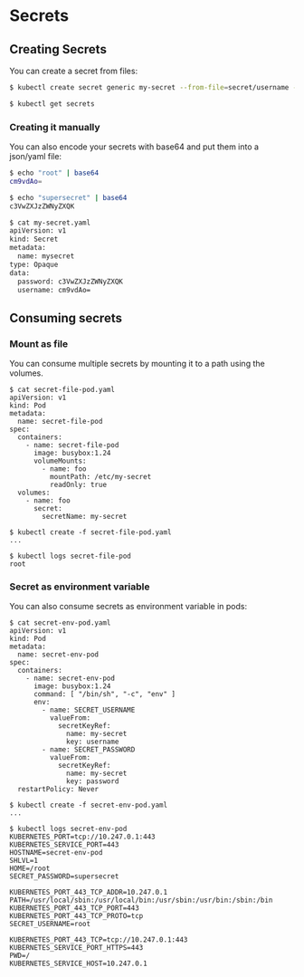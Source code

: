 # Secrets

## Creating Secrets

You can create a secret from files:

```bash
$ kubectl create secret generic my-secret --from-file=secret/username --from-file=secret/password

$ kubectl get secrets
```

### Creating it manually

You can also encode your secrets with base64 and put them into a json/yaml file:

```bash
$ echo "root" | base64
cm9vdAo=

$ echo "supersecret" | base64
c3VwZXJzZWNyZXQK

$ cat my-secret.yaml
apiVersion: v1
kind: Secret
metadata:
  name: mysecret
type: Opaque
data:
  password: c3VwZXJzZWNyZXQK
  username: cm9vdAo=
```

## Consuming secrets

### Mount as file

You can consume multiple secrets by mounting it to a path using the volumes.

```
$ cat secret-file-pod.yaml
apiVersion: v1
kind: Pod
metadata:
  name: secret-file-pod
spec:
  containers:
    - name: secret-file-pod
      image: busybox:1.24
      volumeMounts:
        - name: foo
          mountPath: /etc/my-secret
          readOnly: true
  volumes:
    - name: foo
      secret:
        secretName: my-secret

$ kubectl create -f secret-file-pod.yaml
...

$ kubectl logs secret-file-pod
root
```

### Secret as environment variable

You can also consume secrets as environment variable in pods:

```
$ cat secret-env-pod.yaml
apiVersion: v1
kind: Pod
metadata:
  name: secret-env-pod
spec:
  containers:
    - name: secret-env-pod
      image: busybox:1.24
      command: [ "/bin/sh", "-c", "env" ]
      env:
        - name: SECRET_USERNAME
          valueFrom:
            secretKeyRef:
              name: my-secret
              key: username
        - name: SECRET_PASSWORD
          valueFrom:
            secretKeyRef:
              name: my-secret
              key: password
  restartPolicy: Never

$ kubectl create -f secret-env-pod.yaml
...

$ kubectl logs secret-env-pod
KUBERNETES_PORT=tcp://10.247.0.1:443
KUBERNETES_SERVICE_PORT=443
HOSTNAME=secret-env-pod
SHLVL=1
HOME=/root
SECRET_PASSWORD=supersecret

KUBERNETES_PORT_443_TCP_ADDR=10.247.0.1
PATH=/usr/local/sbin:/usr/local/bin:/usr/sbin:/usr/bin:/sbin:/bin
KUBERNETES_PORT_443_TCP_PORT=443
KUBERNETES_PORT_443_TCP_PROTO=tcp
SECRET_USERNAME=root

KUBERNETES_PORT_443_TCP=tcp://10.247.0.1:443
KUBERNETES_SERVICE_PORT_HTTPS=443
PWD=/
KUBERNETES_SERVICE_HOST=10.247.0.1
```
